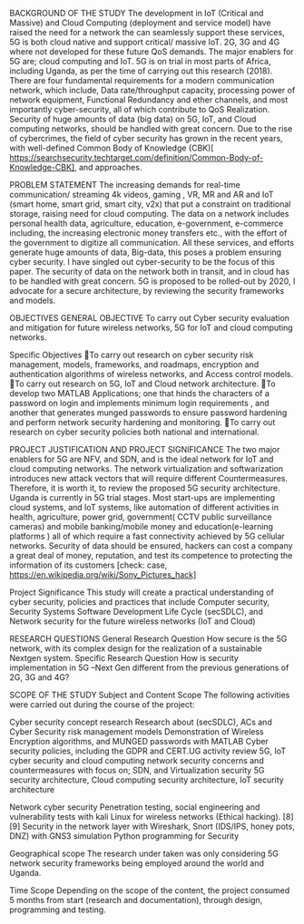 
BACKGROUND OF THE STUDY
The development in IoT (Critical and Massive) and Cloud Computing (deployment and service model) have raised the need for a network the can seamlessly support these services, 5G is both cloud native and support critical/ massive IoT.  2G, 3G and 4G where not developed for these future QoS demands. The major enablers for 5G are; cloud computing and IoT. 5G is on trial in most parts of Africa, including Uganda, as per the time of carrying out this research (2018). There are four fundamental requirements for a modern communication network, which include, Data rate/throughput capacity, processing power of network equipment, Functional Redundancy and ether channels, and most importantly cyber-security, all of which contribute to QoS Realization. Security of huge amounts of data (big data) on 5G, IoT, and Cloud computing networks, should be handled with great concern. Due to the rise of cybercrimes, the field of cyber security has grown in the recent years, with well-defined Common Body of Knowledge (CBK)[ https://searchsecurity.techtarget.com/definition/Common-Body-of-Knowledge-CBK], and approaches. 

PROBLEM STATEMENT
The increasing demands for real-time communication/ streaming 4k videos, gaming , VR, MR and AR and IoT (smart home,  smart grid, smart city, v2x) that put a constraint on traditional storage, raising need for cloud computing. The data on a network includes personal health data, agriculture, education, e-government, e-commerce including, the increasing electronic money transfers etc., with the effort of the government to digitize all communication. All these services, and efforts generate huge amounts of data, Big-data, this poses a problem ensuring cyber security. I have singled out cyber-security to be the focus of this paper. The security of data on the network both in transit, and in cloud has to be handled with great concern. 5G is proposed to be rolled-out by 2020, I advocate for a secure architecture, by reviewing the security frameworks and models. 

OBJECTIVES
GENERAL OBJECTIVE
To carry out Cyber security evaluation and mitigation for future wireless networks, 5G for IoT and cloud computing networks.

Specific Objectives
To carry out research on cyber security risk management, models, frameworks, and roadmaps, encryption and authentication algorithms of wireless networks, and Access control models.
To carry out research on 5G, IoT and Cloud network architecture.
To develop two MATLAB Applications; one that hinds the characters of a password on login and implements minimum login requirements , and another that generates munged passwords to ensure  password  hardening and perform network security hardening and monitoring.
To carry out research on cyber security policies both national and international.

PROJECT JUSTIFICATION AND PROJECT SIGNIFICANCE
The two major enablers for 5G are NFV, and SDN, and is the ideal network for IoT and cloud computing networks. The network virtualization and softwarization introduces new attack vectors that will require different Countermeasures. Therefore, it is worth it, to review the proposed 5G security architecture. Uganda is currently in 5G trial stages. Most start-ups  are implementing cloud systems, and IoT systems, like automation of different activities in health, agriculture, power grid, government( CCTV public  surveillance cameras)  and mobile banking/mobile money and education(e-learning platforms ) all of which require a fast connectivity achieved by 5G cellular networks. Security of data should be ensured, hackers can cost a company a great deal of money, reputation, and test its competence to protecting the information of its customers [check: case, https://en.wikipedia.org/wiki/Sony_Pictures_hack]

Project Significance
This study will create a practical understanding of cyber security, policies and practices that include Computer security, Security  Systems Software  Development  Life Cycle (secSDLC), and Network security for the future wireless networks (IoT and Cloud)

RESEARCH QUESTIONS
General Research Question
How secure is the 5G network, with its complex design for the realization of a sustainable Nextgen system.
Specific Research Question
How is security implementation in 5G –Next Gen different from the previous generations of 2G, 3G and 4G?

SCOPE OF THE STUDY
Subject and Content Scope
The following activities were carried out during the course of the project:

Cyber security concept research
Research about (secSDLC), ACs and Cyber Security risk management models
Demonstration of Wireless Encryption algorithms, and MUNGED passwords with MATLAB
Cyber security policies, including the GDPR and CERT.UG activity review
5G, IoT cyber security and cloud computing network security concerns and countermeasures with focus on; SDN, and Virtualization security
5G security architecture, Cloud computing security architecture, IoT security architecture

Network cyber security
Penetration testing, social engineering and vulnerability tests with kali Linux for wireless networks (Ethical hacking). [8][9]
Security in the network layer with Wireshark, Snort (IDS/IPS, honey pots, DNZ) with GNS3 simulation
Python programming for Security

Geographical scope
The research under taken was only considering 5G network security frameworks being employed around the world and Uganda.

Time Scope
Depending on the scope of the content, the project consumed 5 months from start (research and documentation), through design, programming and testing.
